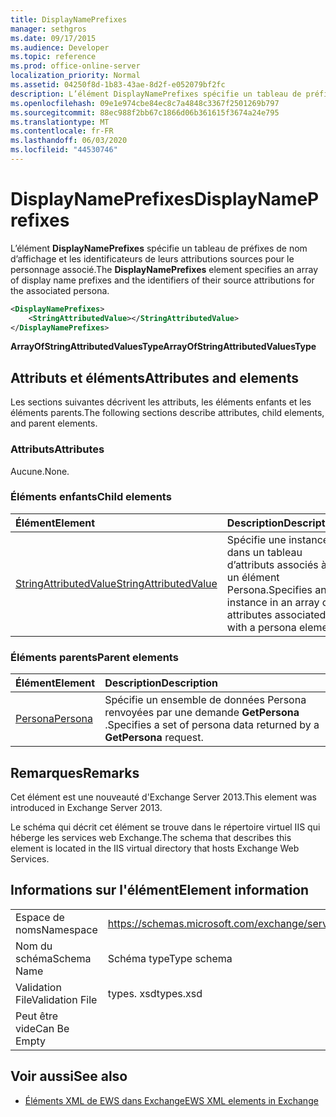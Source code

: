 ```yaml
---
title: DisplayNamePrefixes
manager: sethgros
ms.date: 09/17/2015
ms.audience: Developer
ms.topic: reference
ms.prod: office-online-server
localization_priority: Normal
ms.assetid: 04250f8d-1b83-43ae-8d2f-e052079bf2fc
description: L’élément DisplayNamePrefixes spécifie un tableau de préfixes de nom d’affichage et les identificateurs de leurs attributions sources pour le personnage associé.
ms.openlocfilehash: 09e1e974cbe84ec8c7a4848c3367f2501269b797
ms.sourcegitcommit: 88ec988f2bb67c1866d06b361615f3674a24e795
ms.translationtype: MT
ms.contentlocale: fr-FR
ms.lasthandoff: 06/03/2020
ms.locfileid: "44530746"
---
```

# <a name="displaynameprefixes"></a><span data-ttu-id="47892-103">DisplayNamePrefixes</span><span class="sxs-lookup"><span data-stu-id="47892-103">DisplayNamePrefixes</span></span>

<span data-ttu-id="47892-104">L’élément **DisplayNamePrefixes** spécifie un tableau de préfixes de nom d’affichage et les identificateurs de leurs attributions sources pour le personnage associé.</span><span class="sxs-lookup"><span data-stu-id="47892-104">The **DisplayNamePrefixes** element specifies an array of display name prefixes and the identifiers of their source attributions for the associated persona.</span></span> 
  
```xml
<DisplayNamePrefixes>
    <StringAttributedValue></StringAttributedValue>
</DisplayNamePrefixes>
```

 <span data-ttu-id="47892-105">**ArrayOfStringAttributedValuesType**</span><span class="sxs-lookup"><span data-stu-id="47892-105">**ArrayOfStringAttributedValuesType**</span></span>
## <a name="attributes-and-elements"></a><span data-ttu-id="47892-106">Attributs et éléments</span><span class="sxs-lookup"><span data-stu-id="47892-106">Attributes and elements</span></span>

<span data-ttu-id="47892-107">Les sections suivantes décrivent les attributs, les éléments enfants et les éléments parents.</span><span class="sxs-lookup"><span data-stu-id="47892-107">The following sections describe attributes, child elements, and parent elements.</span></span>
  
### <a name="attributes"></a><span data-ttu-id="47892-108">Attributs</span><span class="sxs-lookup"><span data-stu-id="47892-108">Attributes</span></span>

<span data-ttu-id="47892-109">Aucune.</span><span class="sxs-lookup"><span data-stu-id="47892-109">None.</span></span>
  
### <a name="child-elements"></a><span data-ttu-id="47892-110">Éléments enfants</span><span class="sxs-lookup"><span data-stu-id="47892-110">Child elements</span></span>

|<span data-ttu-id="47892-111">**Élément**</span><span class="sxs-lookup"><span data-stu-id="47892-111">**Element**</span></span>|<span data-ttu-id="47892-112">**Description**</span><span class="sxs-lookup"><span data-stu-id="47892-112">**Description**</span></span>|
|:-----|:-----|
|[<span data-ttu-id="47892-113">StringAttributedValue</span><span class="sxs-lookup"><span data-stu-id="47892-113">StringAttributedValue</span></span>](stringattributedvalue.md) <br/> |<span data-ttu-id="47892-114">Spécifie une instance dans un tableau d’attributs associés à un élément Persona.</span><span class="sxs-lookup"><span data-stu-id="47892-114">Specifies an instance in an array of attributes associated with a persona element.</span></span>  <br/> |
   
### <a name="parent-elements"></a><span data-ttu-id="47892-115">Éléments parents</span><span class="sxs-lookup"><span data-stu-id="47892-115">Parent elements</span></span>

|<span data-ttu-id="47892-116">**Élément**</span><span class="sxs-lookup"><span data-stu-id="47892-116">**Element**</span></span>|<span data-ttu-id="47892-117">**Description**</span><span class="sxs-lookup"><span data-stu-id="47892-117">**Description**</span></span>|
|:-----|:-----|
|[<span data-ttu-id="47892-118">Persona</span><span class="sxs-lookup"><span data-stu-id="47892-118">Persona</span></span>](persona.md) <br/> |<span data-ttu-id="47892-119">Spécifie un ensemble de données Persona renvoyées par une demande **GetPersona** .</span><span class="sxs-lookup"><span data-stu-id="47892-119">Specifies a set of persona data returned by a **GetPersona** request.</span></span>  <br/> |
   
## <a name="remarks"></a><span data-ttu-id="47892-120">Remarques</span><span class="sxs-lookup"><span data-stu-id="47892-120">Remarks</span></span>

<span data-ttu-id="47892-121">Cet élément est une nouveauté d'Exchange Server 2013.</span><span class="sxs-lookup"><span data-stu-id="47892-121">This element was introduced in Exchange Server 2013.</span></span>
  
<span data-ttu-id="47892-122">Le schéma qui décrit cet élément se trouve dans le répertoire virtuel IIS qui héberge les services web Exchange.</span><span class="sxs-lookup"><span data-stu-id="47892-122">The schema that describes this element is located in the IIS virtual directory that hosts Exchange Web Services.</span></span>
  
## <a name="element-information"></a><span data-ttu-id="47892-123">Informations sur l'élément</span><span class="sxs-lookup"><span data-stu-id="47892-123">Element information</span></span>

|||
|:-----|:-----|
|<span data-ttu-id="47892-124">Espace de noms</span><span class="sxs-lookup"><span data-stu-id="47892-124">Namespace</span></span>  <br/> |https://schemas.microsoft.com/exchange/services/2006/types  <br/> |
|<span data-ttu-id="47892-125">Nom du schéma</span><span class="sxs-lookup"><span data-stu-id="47892-125">Schema Name</span></span>  <br/> |<span data-ttu-id="47892-126">Schéma type</span><span class="sxs-lookup"><span data-stu-id="47892-126">Type schema</span></span>  <br/> |
|<span data-ttu-id="47892-127">Validation File</span><span class="sxs-lookup"><span data-stu-id="47892-127">Validation File</span></span>  <br/> |<span data-ttu-id="47892-128">types. xsd</span><span class="sxs-lookup"><span data-stu-id="47892-128">types.xsd</span></span>  <br/> |
|<span data-ttu-id="47892-129">Peut être vide</span><span class="sxs-lookup"><span data-stu-id="47892-129">Can Be Empty</span></span>  <br/> ||
   
## <a name="see-also"></a><span data-ttu-id="47892-130">Voir aussi</span><span class="sxs-lookup"><span data-stu-id="47892-130">See also</span></span>

- [<span data-ttu-id="47892-131">Éléments XML de EWS dans Exchange</span><span class="sxs-lookup"><span data-stu-id="47892-131">EWS XML elements in Exchange</span></span>](ews-xml-elements-in-exchange.md)


